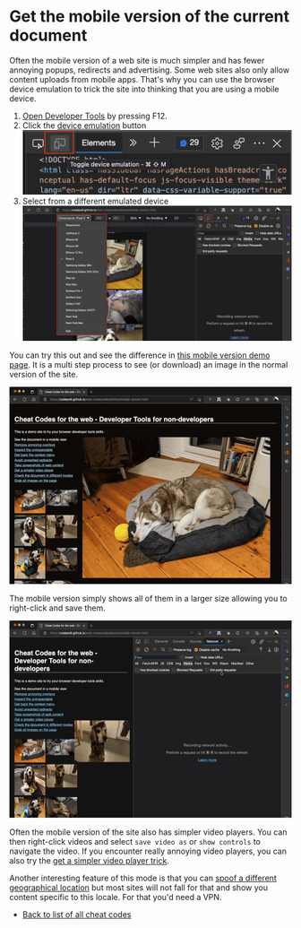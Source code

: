# Get the mobile version of the current document

Often the mobile version of a web site is much simpler and has fewer annoying popups, redirects and advertising. Some web sites also only allow content uploads from mobile apps. That's why you can use the browser device emulation to trick the site into thinking that you are using a mobile device.

1. [Open Developer Tools](https://docs.microsoft.com/microsoft-edge/devtools-guide-chromium/overview#open-devtools) by pressing F12.
1. Click the [device emulation](https://docs.microsoft.com/microsoft-edge/devtools-guide-chromium/device-mode/) button
    ![Device Emulation button](screencasts/device-emulation-button.png)
1. Select from a different emulated device
    ![Device list of emulation mode](screencasts/select-device.png)

You can try this out and see the difference in [this mobile version demo page](https://codepo8.github.io/web-cheatcodes/demos/mobile-version.html). It is a multi step process to see (or download) an image in the normal version of the site.

![Desktop version of the gallery page](screencasts/desktop-version.gif)

The mobile version simply shows all of them in a larger size allowing you to right-click and save them.

![The Mobile version is much simpler](screencasts/mobile-version.gif)

Often the mobile version of the site also has simpler video players. You can then right-click videos and select `save video as` or `show controls` to navigate the video. If you encounter really annoying video players, you can also try the [get a simpler video player trick](videoplayer.md).

Another interesting feature of this mode is that you can [spoof a different geographical location](https://docs.microsoft.com/en-us/microsoft-edge/devtools-guide-chromium/device-mode/#override-geolocation) but most sites will not fall for that and show you content specific to this locale. For that you'd need a VPN.

* [Back to list of all cheat codes](README.md)